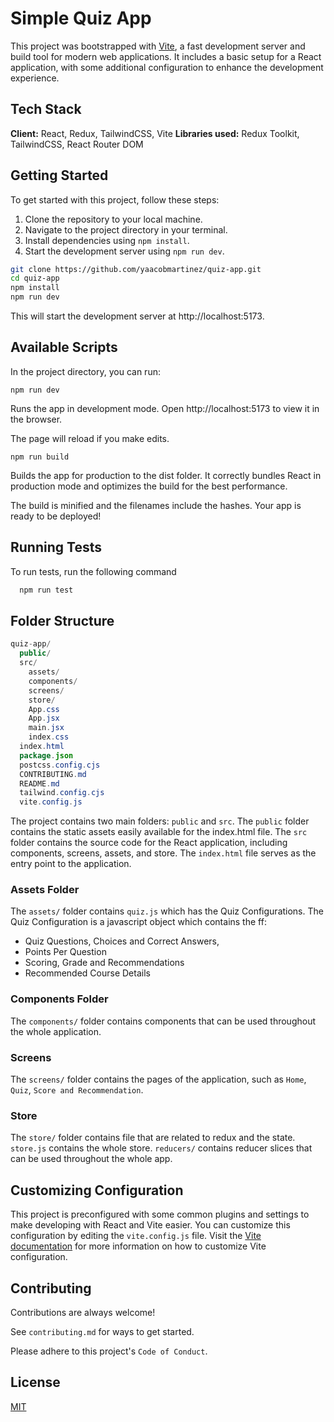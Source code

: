 # Simple Quiz App

This project was bootstrapped with [Vite](https://vitejs.dev/), a fast development server and build tool for modern web applications. It includes a basic setup for a React application, with some additional configuration to enhance the development experience.


## Tech Stack
**Client:** React, Redux, TailwindCSS, Vite
**Libraries used:** Redux Toolkit, TailwindCSS, React Router DOM

## Getting Started

To get started with this project, follow these steps:

1. Clone the repository to your local machine.
2. Navigate to the project directory in your terminal.
3. Install dependencies using `npm install`.
4. Start the development server using `npm run dev`.

```bash
git clone https://github.com/yaacobmartinez/quiz-app.git
cd quiz-app
npm install
npm run dev
```
This will start the development server at http://localhost:5173.

## Available Scripts
In the project directory, you can run:

`npm run dev`

Runs the app in development mode.
Open http://localhost:5173 to view it in the browser.

The page will reload if you make edits.

`npm run build`

Builds the app for production to the dist folder.
It correctly bundles React in production mode and optimizes the build for the best performance.

The build is minified and the filenames include the hashes.
Your app is ready to be deployed!


## Running Tests

To run tests, run the following command

```bash
  npm run test
```



## Folder Structure
```java
quiz-app/
  public/
  src/
    assets/
    components/
    screens/
    store/
    App.css
    App.jsx
    main.jsx
    index.css
  index.html
  package.json
  postcss.config.cjs
  CONTRIBUTING.md
  README.md
  tailwind.config.cjs
  vite.config.js
```

The project contains two main folders: `public` and `src`. 
The `public` folder contains the static assets easily available for the index.html file. 
The `src` folder contains the source code for the React application, including components, screens, assets, and store.
The `index.html` file serves as the entry point to the application. 

### Assets Folder
The `assets/` folder contains `quiz.js` which has the Quiz Configurations. 
The Quiz Configuration is a javascript object which contains the ff:
- Quiz Questions, Choices and Correct Answers,
- Points Per Question
- Scoring, Grade and Recommendations
- Recommended Course Details

### Components Folder
The `components/` folder contains components that can be used throughout the whole application.

### Screens
The `screens/` folder contains the pages of the application, such as `Home`, `Quiz`, `Score and Recommendation`.

### Store 
The `store/` folder contains file that are related to redux and the state. `store.js` contains the whole store. `reducers/` contains reducer slices that can be used throughout the whole app.

## Customizing Configuration
This project is preconfigured with some common plugins and settings to make developing with React and Vite easier. You can customize this configuration by editing the `vite.config.js` file. Visit the [Vite documentation](https://vitejs.dev/config/) for more information on how to customize Vite configuration.


## Contributing

Contributions are always welcome!

See `contributing.md` for ways to get started.

Please adhere to this project's `Code of Conduct`.

## License

[MIT](https://choosealicense.com/licenses/mit/)
